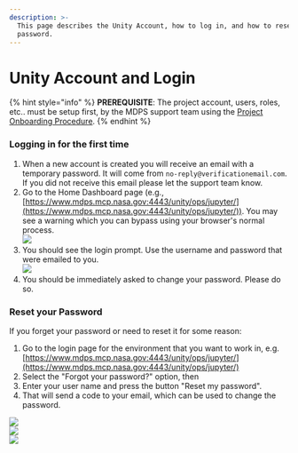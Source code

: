 ```yaml
---
description: >-
  This page describes the Unity Account, how to log in, and how to reset your
  password.
---
```


# Unity Account and Login

{% hint style="info" %}
**PREREQUISITE**:  The project account, users, roles, etc.. must be setup first, by the MDPS support team using the [Project Onboarding Procedure](project-onboarding-procedure.md).
{% endhint %}

### Logging in for the first time

1. When a new account is created you will receive an email with a temporary password. It will come from `no-reply@verificationemail.com`. If you did not receive this email please let the support team know.
2. Go to the Home Dashboard page (e.g., [https://www.mdps.mcp.nasa.gov:4443/unity/ops/jupyter/](https://www.mdps.mcp.nasa.gov:4443/unity/ops/jupyter/)).  You may see a warning which you can bypass using your browser's normal process.\
   ![](../.gitbook/assets/login-1-security-risk.png)
3. You should see the login prompt. Use the username and password that were emailed to you. \
   ![](../.gitbook/assets/login-4-user-pass.png)
4. You should be immediately asked to change your password. Please do so.

### Reset your Password

If you forget your password or need to reset it for some reason:

1. Go to the login page for the environment that you want to work in, e.g. [https://www.mdps.mcp.nasa.gov:4443/unity/ops/jupyter/](https://www.mdps.mcp.nasa.gov:4443/unity/ops/jupyter/)
2. Select the "Forgot your password?" option, then
3. Enter your user name and press the button "Reset my password".&#x20;
4. That will send a code to your email, which can be used to change the password.

![](<../.gitbook/assets/Screen Shot 2022-08-10 at 11.27.13 AM.png>)\
![](<../.gitbook/assets/Screen Shot 2022-08-10 at 11.28.22 AM (1).png>)\
![](<../.gitbook/assets/Screen Shot 2022-08-10 at 11.28.40 AM.png>)

